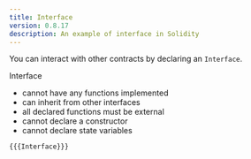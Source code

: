```yaml
---
title: Interface
version: 0.8.17
description: An example of interface in Solidity
---
```


You can interact with other contracts by declaring an `Interface`.

Interface

- cannot have any functions implemented
- can inherit from other interfaces
- all declared functions must be external
- cannot declare a constructor
- cannot declare state variables

```solidity
{{{Interface}}}
```
